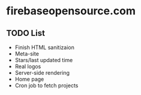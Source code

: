 # firebaseopensource.com

## TODO List

  * Finish HTML sanitizaion
  * Meta-site
  * Stars/last updated time
  * Real logos
  * Server-side rendering
  * Home page
  * Cron job to fetch projects